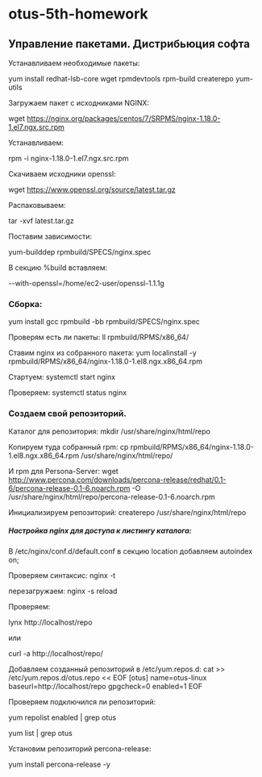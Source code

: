 # otus-5th-homework
##  Управление пакетами. Дистрибьюция софта 
Устанавливаем необходимые пакеты:

yum install redhat-lsb-core wget rpmdevtools rpm-build createrepo yum-utils

Загружаем пакет с исходниками NGINX:

wget https://nginx.org/packages/centos/7/SRPMS/nginx-1.18.0-1.el7.ngx.src.rpm

Устанавливаем:

rpm -i nginx-1.18.0-1.el7.ngx.src.rpm

Скачиваем исходники openssl:

wget https://www.openssl.org/source/latest.tar.gz

Распаковываем:

tar -xvf latest.tar.gz

Поставим зависимости:

yum-builddep rpmbuild/SPECS/nginx.spec


В секцию %build вставляем:

--with-openssl=/home/ec2-user/openssl-1.1.1g

### Сборка:
yum install gcc
rpmbuild -bb rpmbuild/SPECS/nginx.spec


Проверям есть ли пакеты:
ll rpmbuild/RPMS/x86_64/

Ставим nginx из собранного пакета:
yum localinstall -y rpmbuild/RPMS/x86_64/nginx-1.18.0-1.el8.ngx.x86_64.rpm


Стартуем:
systemctl start nginx

Проверяем:
systemctl status nginx

### Создаем свой репозиторий.

Каталог для репозитория:
mkdir /usr/share/nginx/html/repo

Копируем туда собранный rpm:
cp rpmbuild/RPMS/x86_64/nginx-1.18.0-1.el8.ngx.x86_64.rpm /usr/share/nginx/html/repo/

И rpm для Persona-Server:
wget http://www.percona.com/downloads/percona-release/redhat/0.1-6/percona-release-0.1-6.noarch.rpm -O /usr/share/nginx/html/repo/percona-release-0.1-6.noarch.rpm

Инициализируем репозиторий:
createrepo /usr/share/nginx/html/repo

##### Настройка nginx для доступа к листингу каталога:
В /etc/nginx/conf.d/default.conf в секцию location добавляем autoindex on;

Проверяем синтаксис:
nginx -t

перезагружаем:
nginx -s reload

Проверяем:

lynx http://localhost/repo

или

curl -a http://localhost/repo/


Добавляем созданный репозиторий в /etc/yum.repos.d:
cat >> /etc/yum.repos.d/otus.repo << EOF
[otus]
name=otus-linux
baseurl=http://localhost/repo
gpgcheck=0
enabled=1
EOF

Проверяем подключился ли репозиторий:

yum repolist enabled | grep otus

yum list | grep otus

Установим репозиторий percona-release:

yum install percona-release -y
